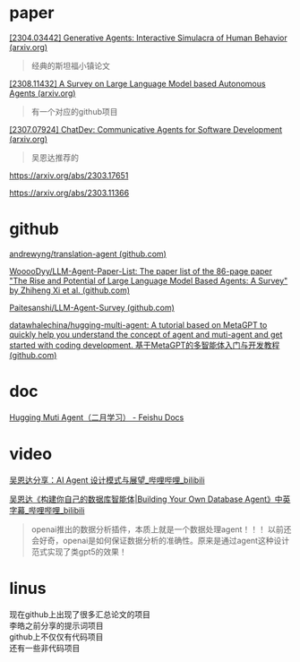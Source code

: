 # paper
[[2304.03442] Generative Agents: Interactive Simulacra of Human Behavior (arxiv.org)](https://arxiv.org/abs/2304.03442)
> 经典的斯坦福小镇论文

[[2308.11432] A Survey on Large Language Model based Autonomous Agents (arxiv.org)](https://arxiv.org/abs/2308.11432)
> 有一个对应的github项目

[[2307.07924] ChatDev: Communicative Agents for Software Development (arxiv.org)](https://arxiv.org/abs/2307.07924)
> 吴恩达推荐的

https://arxiv.org/abs/2303.17651

https://arxiv.org/abs/2303.11366



# github
[andrewyng/translation-agent (github.com)](https://github.com/andrewyng/translation-agent)

[WooooDyy/LLM-Agent-Paper-List: The paper list of the 86-page paper "The Rise and Potential of Large Language Model Based Agents: A Survey" by Zhiheng Xi et al. (github.com)](https://github.com/WooooDyy/LLM-Agent-Paper-List)

[Paitesanshi/LLM-Agent-Survey (github.com)](https://github.com/Paitesanshi/LLM-Agent-Survey)

[datawhalechina/hugging-multi-agent: A tutorial based on MetaGPT to quickly help you understand the concept of agent and muti-agent and get started with coding development. 基于MetaGPT的多智能体入门与开发教程 (github.com)](https://github.com/datawhalechina/hugging-multi-agent/tree/main?tab=readme-ov-file)


# doc
[Hugging Muti Agent（二月学习） - Feishu Docs](https://deepwisdom.feishu.cn/wiki/MLILw0EdRiyiYRkJLgOcskyAnUh)

# video
[吴恩达分享：AI Agent 设计模式与展望_哔哩哔哩_bilibili](https://www.bilibili.com/video/BV1rm41167zX/?vd_source=1781cc4e540cf27bcf0ed040e7626434)

[吴恩达《构建你自己的数据库智能体|Building Your Own Database Agent》中英字幕_哔哩哔哩_bilibili](https://www.bilibili.com/video/BV1RD421M7xK/?spm_id_from=333.1007.tianma.6-3-21.click&vd_source=1781cc4e540cf27bcf0ed040e7626434)
> openai推出的数据分析插件，本质上就是一个数据处理agent！！！
> 以前还会好奇，openai是如何保证数据分析的准确性。原来是通过agent这种设计范式实现了类gpt5的效果！


# linus
现在github上出现了很多汇总论文的项目  
李皓之前分享的提示词项目  
github上不仅仅有代码项目  
还有一些非代码项目  